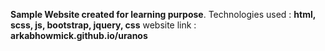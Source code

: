 **Sample Website created for learning purpose**.
Technologies used : **html, scss, js, bootstrap, jquery, css**
website link : **arkabhowmick.github.io/uranos**
